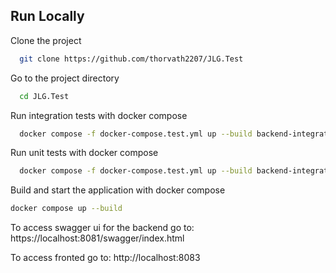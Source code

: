 
## Run Locally

Clone the project

```bash
  git clone https://github.com/thorvath2207/JLG.Test
```

Go to the project directory

```bash
  cd JLG.Test
```

Run integration tests with docker compose

```bash
  docker compose -f docker-compose.test.yml up --build backend-integration-test
```

Run unit tests with docker compose

```bash
  docker compose -f docker-compose.test.yml up --build backend-integration-test
```

Build and start the application with docker compose

```bash
docker compose up --build
```

To access swagger ui for the backend go to: https://localhost:8081/swagger/index.html

To access fronted go to: http://localhost:8083